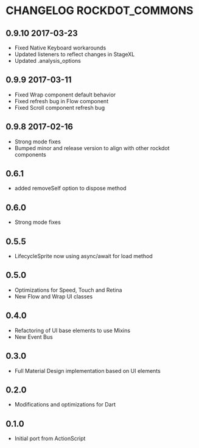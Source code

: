 # CHANGELOG ROCKDOT_COMMONS

## 0.9.10 2017-03-23

- Fixed Native Keyboard workarounds
- Updated listeners to reflect changes in StageXL
- Updated .analysis_options

## 0.9.9 2017-03-11

- Fixed Wrap component default behavior
- Fixed refresh bug in Flow component
- Fixed Scroll component refresh bug

## 0.9.8 2017-02-16

- Strong mode fixes
- Bumped minor and release version to align with other rockdot components

## 0.6.1

- added removeSelf option to dispose method

## 0.6.0

- Strong mode fixes

## 0.5.5

- LifecycleSprite now using async/await for load method

## 0.5.0

- Optimizations for Speed, Touch and Retina
- New Flow and Wrap UI classes

## 0.4.0

- Refactoring of UI base elements to use Mixins
- New Event Bus

## 0.3.0

- Full Material Design implementation based on UI elements

## 0.2.0

- Modifications and optimizations for Dart

## 0.1.0

- Initial port from ActionScript 
